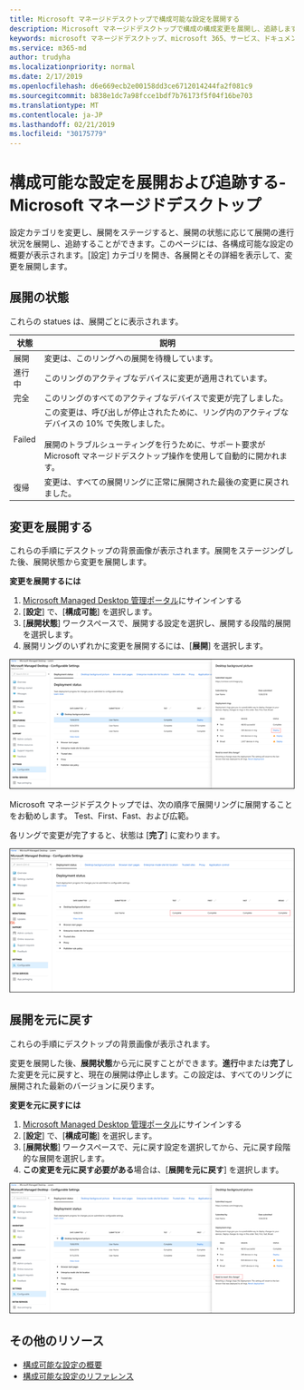 ```yaml
---
title: Microsoft マネージドデスクトップで構成可能な設定を展開する
description: Microsoft マネージドデスクトップで構成の構成変更を展開し、追跡します。
keywords: microsoft マネージドデスクトップ、microsoft 365、サービス、ドキュメント、展開、段階的展開、構成可能な設定
ms.service: m365-md
author: trudyha
ms.localizationpriority: normal
ms.date: 2/17/2019
ms.openlocfilehash: d6e669ecb2e00158dd3ce6712014244fa2f081c9
ms.sourcegitcommit: b838e1dc7a98fcce1bdf7b76173f5f04f16be703
ms.translationtype: MT
ms.contentlocale: ja-JP
ms.lasthandoff: 02/21/2019
ms.locfileid: "30175779"
---
```

# <a name="deploy-and-track-configurable-settings---microsoft-managed-desktop"></a>構成可能な設定を展開および追跡する-Microsoft マネージドデスクトップ

設定カテゴリを変更し、展開をステージすると、展開の状態に応じて展開の進行状況を展開し、追跡することができます。このページには、各構成可能な設定の概要が表示されます。[設定] カテゴリを開き、各展開とその詳細を表示して、変更を展開します。 

## <a name="deployment-statuses"></a>展開の状態 

これらの statues は、展開ごとに表示されます。

状態  | 説明 
--- | --- 
展開 | 変更は、このリングへの展開を待機しています。
進行中 | このリングのアクティブなデバイスに変更が適用されています。 
完全 | このリングのすべてのアクティブなデバイスで変更が完了しました。 
Failed | この変更は、呼び出しが停止されたために、リング内のアクティブなデバイスの 10% で失敗しました。<br><br> 展開のトラブルシューティングを行うために、サポート要求が Microsoft マネージドデスクトップ操作を使用して自動的に開かれます。 
復帰 | 変更は、すべての展開リングに正常に展開された最後の変更に戻されました。

## <a name="deploy-changes"></a>変更を展開する

これらの手順にデスクトップの背景画像が表示されます。展開をステージングした後、展開状態から変更を展開します。 

**変更を展開するには**

1. [Microsoft Managed Desktop 管理ポータル](http://aka.ms/mwaasportal)にサインインする
2. [**設定**] で、[**構成可能**] を選択します。
3. [**展開状態**] ワークスペースで、展開する設定を選択し、展開する段階的展開を選択します。
4. 展開リングのいずれかに変更を展開するには、[**展開**] を選択します。

![構成可能な設定の展開状態の概要](images/deploy-cs-overview.png)

Microsoft マネージドデスクトップでは、次の順序で展開リングに展開することをお勧めします。 Test、First、Fast、および広範。 

各リングで変更が完了すると、状態は [**完了**] に変わります。

![構成可能な設定の展開の完了](images/config-setting-complete.png)

## <a name="revert-deployment"></a>展開を元に戻す

これらの手順にデスクトップの背景画像が表示されます。 

変更を展開した後、**展開状態**から元に戻すことができます。**進行**中または**完了**した変更を元に戻すと、現在の展開は停止します。この設定は、すべてのリングに展開された最新のバージョンに戻ります。 

**変更を元に戻すには**
1. [Microsoft Managed Desktop 管理ポータル](http://aka.ms/mwaasportal)にサインインする
2. [**設定**] で、[**構成可能**] を選択します。
3. [**展開状態**] ワークスペースで、元に戻す設定を選択してから、元に戻す段階的な展開を選択します。
4. **この変更を元に戻す必要がある**場合は、[**展開を元に戻す**] を選択します。

![構成可能な設定の展開の復元](images/config-setting-revert.png) 

## <a name="additional-resources"></a>その他のリソース
- [構成可能な設定の概要](config-setting-overview.md)
- [構成可能な設定のリファレンス](config-setting-ref.md) 